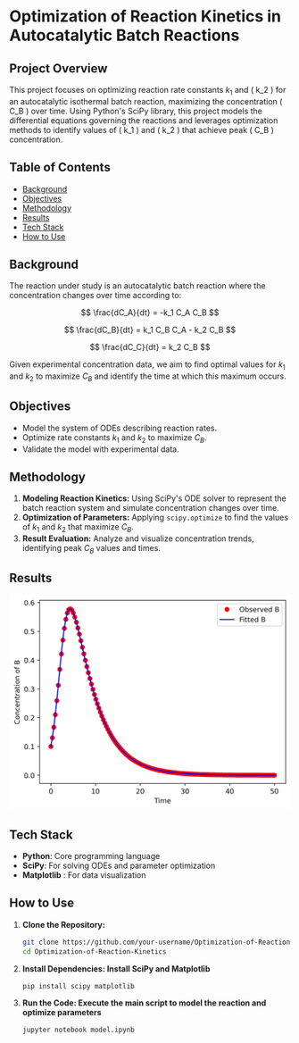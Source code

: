 # Optimization of Reaction Kinetics in Autocatalytic Batch Reactions

## Project Overview
This project focuses on optimizing reaction rate constants $k_1$ and \( k_2 \) for an autocatalytic isothermal batch reaction, maximizing the concentration \( C_B \) over time. Using Python's SciPy library, this project models the differential equations governing the reactions and leverages optimization methods to identify values of \( k_1 \) and \( k_2 \) that achieve peak \( C_B \) concentration.

## Table of Contents
- [Background](#background)
- [Objectives](#objectives)
- [Methodology](#methodology)
- [Results](#results)
- [Tech Stack](#tech-stack)
- [How to Use](#how-to-use)

## Background
The reaction under study is an autocatalytic batch reaction where the concentration changes over time according to:

$$
\frac{dC_A}{dt} = -k_1 C_A C_B
$$

$$
\frac{dC_B}{dt} = k_1 C_B C_A - k_2 C_B
$$

$$
\frac{dC_C}{dt} = k_2 C_B
$$

Given experimental concentration data, we aim to find optimal values for $k_1$ and $k_2$ to maximize $C_B$ and identify the time at which this maximum occurs.

## Objectives
- Model the system of ODEs describing reaction rates.
- Optimize rate constants $k_1$ and $k_2$ to maximize $C_B$.
- Validate the model with experimental data.

## Methodology
1. **Modeling Reaction Kinetics:** Using SciPy's ODE solver to represent the batch reaction system and simulate concentration changes over time.
2. **Optimization of Parameters:** Applying `scipy.optimize` to find the values of $k_1$ and $k_2$ that maximize $C_B$.
3. **Result Evaluation:** Analyze and visualize concentration trends, identifying peak $C_B$ values and times.

## Results
![Reaction Kinetics Plot](model_fitted.png)

## Tech Stack
- **Python**: Core programming language
- **SciPy**: For solving ODEs and parameter optimization
- **Matplotlib** : For data visualization

## How to Use
1. **Clone the Repository:**
   ```bash
   git clone https://github.com/your-username/Optimization-of-Reaction-Kinetics.git
   cd Optimization-of-Reaction-Kinetics
   
2. **Install Dependencies: Install SciPy and Matplotlib**
   ```bash
   pip install scipy matplotlib

3. **Run the Code: Execute the main script to model the reaction and optimize parameters**
   ```bash
   jupyter notebook model.ipynb

